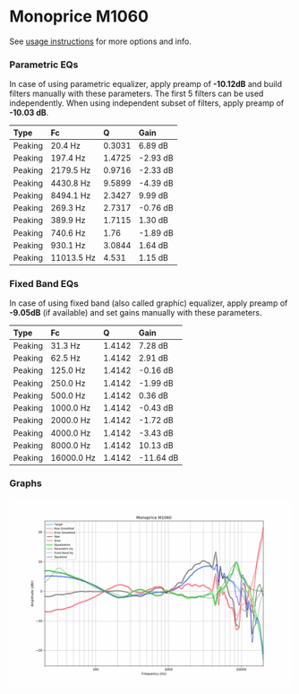 # Monoprice M1060
See [usage instructions](https://github.com/jaakkopasanen/AutoEq#usage) for more options and info.

### Parametric EQs
In case of using parametric equalizer, apply preamp of **-10.12dB** and build filters manually
with these parameters. The first 5 filters can be used independently.
When using independent subset of filters, apply preamp of **-10.03 dB**.

| Type    | Fc         |      Q | Gain     |
|:--------|:-----------|:-------|:---------|
| Peaking | 20.4 Hz    | 0.3031 | 6.89 dB  |
| Peaking | 197.4 Hz   | 1.4725 | -2.93 dB |
| Peaking | 2179.5 Hz  | 0.9716 | -2.33 dB |
| Peaking | 4430.8 Hz  | 9.5899 | -4.39 dB |
| Peaking | 8494.1 Hz  | 2.3427 | 9.99 dB  |
| Peaking | 269.3 Hz   | 2.7317 | -0.76 dB |
| Peaking | 389.9 Hz   | 1.7115 | 1.30 dB  |
| Peaking | 740.6 Hz   | 1.76   | -1.89 dB |
| Peaking | 930.1 Hz   | 3.0844 | 1.64 dB  |
| Peaking | 11013.5 Hz | 4.531  | 1.15 dB  |

### Fixed Band EQs
In case of using fixed band (also called graphic) equalizer, apply preamp of **-9.05dB**
(if available) and set gains manually with these parameters.

| Type    | Fc         |      Q | Gain      |
|:--------|:-----------|:-------|:----------|
| Peaking | 31.3 Hz    | 1.4142 | 7.28 dB   |
| Peaking | 62.5 Hz    | 1.4142 | 2.91 dB   |
| Peaking | 125.0 Hz   | 1.4142 | -0.16 dB  |
| Peaking | 250.0 Hz   | 1.4142 | -1.99 dB  |
| Peaking | 500.0 Hz   | 1.4142 | 0.36 dB   |
| Peaking | 1000.0 Hz  | 1.4142 | -0.43 dB  |
| Peaking | 2000.0 Hz  | 1.4142 | -1.72 dB  |
| Peaking | 4000.0 Hz  | 1.4142 | -3.43 dB  |
| Peaking | 8000.0 Hz  | 1.4142 | 10.13 dB  |
| Peaking | 16000.0 Hz | 1.4142 | -11.64 dB |

### Graphs
![](./Monoprice%20M1060.png)